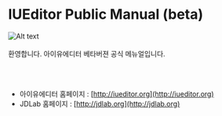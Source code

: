 # IUEditor Public Manual (beta)
![Alt text](/img/mail-beta.jpg)<br /><br />
환영합니다. 아이유에디터 베타버젼 공식 메뉴얼입니다.

<br /><br />

* 아이유에디터 홈페이지 : [http://iueditor.org](http://iueditor.org)
* JDLab 홈페이지 : [http://jdlab.org](http://jdlab.org)
